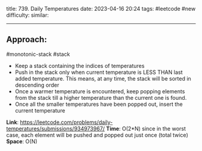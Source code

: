 title: 739. Daily Temperatures
date: 2023-04-16 20:24
tags: #leetcode #new
difficulty:
similar: 

---
## Approach:
#monotonic-stack #stack 
- Keep a stack containing the indices of temperatures 
- Push in the stack only when current temperature is LESS THAN last added temperature. This means, at any time, the stack will be sorted in descending order
- Once a warmer temperature is encountered, keep popping elements from the stack till a higher temperature than the current one is found.
- Once all the smaller temperatures have been popped out, insert the current temperature

**Link**: https://leetcode.com/problems/daily-temperatures/submissions/934973967/
**Time**: O(2*N) since in the worst case, each element will be pushed and popped out just once (total twice)
**Space**: O(N) 

